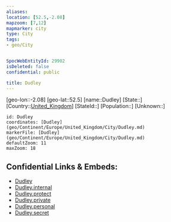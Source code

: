 ```yaml
---
aliases: 
location: [52.5,-2.08]
mapzoom: [7,12] 
mapmarker: city 
type: City
tags:
- geo/City


SpocWebEntityId: 29902
isDeleted: false
confidential: public

title: Dudley
---
```

[geo-lon::-2.08]
[geo-lat::52.5]
[name::Dudley]
[State::]
[Country::[United_Kingdom](geo/Continent/Europe/United_Kingdom.md)]
[StateId::]
[Population::]
[Unknown::]


```leaflet
id: Dudley
coordinates: [Dudley](geo/Continent/Europe/United_Kingdom/City/Dudley.md)
markerFile: [Dudley](geo/Continent/Europe/United_Kingdom/City/Dudley.md)
defaultZoom: 11 
maxZoom: 18
```


## Confidential Links & Embeds: 
- [Dudley](../../../../../../_public/geo/Continent/Europe/United_Kingdom/City/Dudley.md) 
- [Dudley.internal](../../../../../../_internal/geo/Continent/Europe/United_Kingdom/City/Dudley.internal.md) 
- [Dudley.protect](../../../../../../_protect/geo/Continent/Europe/United_Kingdom/City/Dudley.protect.md) 
- [Dudley.private](../../../../../../_private/geo/Continent/Europe/United_Kingdom/City/Dudley.private.md) 
- [Dudley.personal](../../../../../../_personal/geo/Continent/Europe/United_Kingdom/City/Dudley.personal.md) 
- [Dudley.secret](../../../../../../_secret/geo/Continent/Europe/United_Kingdom/City/Dudley.secret.md) 
